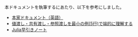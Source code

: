 本ドキュメントを執筆するにあたり、以下を参考にしました。
 * [本家ドキュメント（英語）](https://docs.julialang.org/en/v1/)
 * [値渡し・共有渡し・参照渡しを最小の例(5行)で端的に理解する](https://qiita.com/agajo/items/b21abdfb0baed340e897#c)
 * [Julia早引きノート](https://qiita.com/ttabata/items/a1ada2c0cba03672e105)
